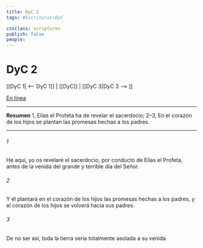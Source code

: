 ```yaml
---
title: DyC 2
tags: #Escrituras\DyC

cssclass: scriptures
publish: false
people:
---
```


# DyC 2
[[DyC 1| <-- DyC 1]] | [[DyC]] | [[DyC 3|DyC 3 --> ]]

[En línea](https://churchofjesuschrist.org/study/scriptures/dc-testament/dc/2?lang=spa)

---
__Resumen__
1, Elías el Profeta ha de revelar el sacerdocio; 2–3, En el corazón de los hijos se plantan las promesas hechas a los padres.

---
###### 1 
He aquí, yo os revelaré el sacerdocio, por conducto de Elías el Profeta, antes de la venida del grande y terrible día del Señor.

###### 2 
Y él plantará en el corazón de los hijos las promesas hechas a los padres, y el corazón de los hijos se volverá hacia sus padres.

###### 3 
De no ser así, toda la tierra sería totalmente asolada a su venida.

